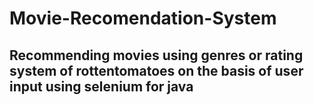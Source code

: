 # Movie-Recomendation-System

## Recommending movies using genres or rating system of rottentomatoes on the basis of user input using selenium for java